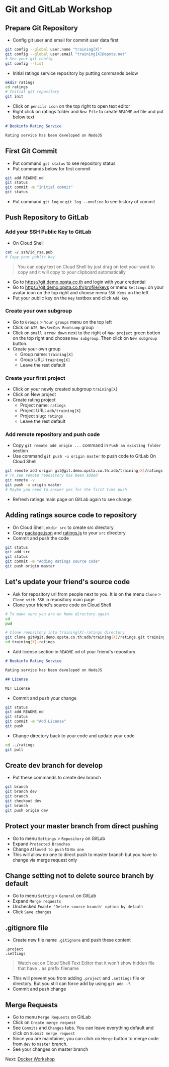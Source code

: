 # Git and GitLab Workshop

## Prepare Git Repository

* Config git user and email for commit user data first

```bash
git config --global user.name "training[X]"
git config --global user.email "training[X]@opsta.net"
# See your git config
git config --list
```

* Initial ratings service repository by putting commands below

```bash
mkdir ratings
cd ratings
# Initial git repository
git init
```

* Click on `pencils icon` on the top right to open text editor
* Right click on ratings folder and `New File` to create `README.md` file and put below text

```markdown
# Bookinfo Rating Service

Rating service has been developed on NodeJS
```

## First Git Commit

* Put command `git status` to see repository status
* Put commands below for first commit

```bash
git add README.md
git status
git commit -m "Initial commit"
git status
```

* Put command `git log` or `git log --oneline` to see history of commit

## Push Repository to GitLab

### Add your SSH Public Key to GitLab

* On Cloud Shell

```bash
cat ~/.ssh/id_rsa.pub
# Copy your public key
```

> You can copy text on Cloud Shell by just drag on text your want to copy and it will copy to your clipboard automatically

* Go to <https://git.demo.opsta.co.th> and login with your credential
* Go to <https://git.demo.opsta.co.th/profile/keys> or menu `Settings` on your avatar icon on the top right and choose menu `SSH Keys` on the left
* Put your public key on the `Key` textbox and click `Add key`

### Create your own subgroup

* Go to `Groups` > `Your groups` menu on the top left
* Click on `AIS DevSecOps Bootcamp` group
* Click on `small arrow down` next to the right of `New project` green botton on the top right and choose `New subgroup`. Then click on `New subgroup` button.
* Create your own group
  * Group name: `training[X]`
  * Group URL: `training[X]`
  * Leave the rest default

### Create your first project

* Click on your newly created subgroup `training[X]`
* Click on New project
* Create rating project
  * Project name: `ratings`
  * Project URL: `adb/training[X]`
  * Project slug: `ratings`
  * Leave the rest default

### Add remote repository and push code

* Copy `git remote add origin ...` command in `Push an existing folder` section
* Use command `git push -u origin master` to push code to GitLab On Cloud Shell

```bash
git remote add origin git@git.demo.opsta.co.th:adb/training[X]/ratings.git
# To see remote repository has been added
git remote -v
git push -u origin master
# Maybe you need to answer yes for the first time push
```

* Refresh ratings main page on GitLab again to see change

## Adding ratings source code to repository

* On Cloud Shell, `mkdir src` to create src directory
* Copy [package.json](../src/ratings/package.json) and [ratings.js](../src/ratings/ratings.js) to your `src` directory
* Commit and push the code

```bash
git status
git add src
git status
git commit -m "Adding Ratings source code"
git push origin master
```

## Let's update your friend's source code

* Ask for repository url from people next to you. It is on the menu `Clone` > `Clone with SSH` in repository main page
* Clone your friend's source code on Cloud Shell

```bash
# To make sure you are on home directory again
cd
pwd

# Clone repository into training[X]-ratings directory
git clone git@git.demo.opsta.co.th:adb/training[X]/ratings.git training[X]-ratings
cd training[X]-ratings
```

* Add license section in `README.md` of your friend's repository

```markdown
# Bookinfo Rating Service

Rating service has been developed on NodeJS

## License

MIT License
```

* Commit and push your change

```bash
git status
git add README.md
git status
git commit -m "Add License"
git push
```

* Change directory back to your code and update your code

```bash
cd ../ratings
git pull
```

## Create dev branch for develop

* Put these commands to create dev branch

```bash
git branch
git branch dev
git branch
git checkout dev
git branch
git push origin dev
```

## Protect your master branch from direct pushing

* Go to menu `Settings` > `Repository` on GitLab
* Expand `Protected Branches`
* Change `Allowed to push` to `No one`
* This will allow no one to direct push to master branch but you have to change via merge request only

## Change setting not to delete source branch by default

* Go to menu `Setting` > `General` on GitLab
* Expand `Merge requests`
* Unchecked `Enable 'Delete source branch' option by default`
* Click `Save changes`

## .gitignore file

* Create new file name `.gitignore` and push these content

```gitignore
.project
.settings
```

> Watch out on Cloud Shell Text Editor that it won't show hidden file that have `.` as prefix filename

* This will prevent you from adding `.project` and `.settings` file or directory. But you still can force add by using `git add -f`.
* Commit and push change

## Merge Requests

* Go to menu `Merge Requests` on GitLab
* Click on `Create merge request`
* See `Commits` and `Changes` tabs. You can leave everything default and click on `Submit merge request`
* Since you are maintainer, you can click on `Merge` button to merge code from `dev` to `master` branch.
* See your changes on master branch

Next: [Docker Workshop](03-docker.md)
